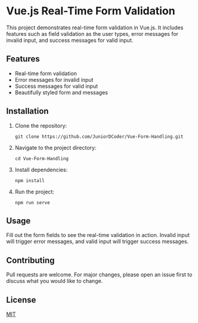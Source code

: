 # Vue.js Real-Time Form Validation

This project demonstrates real-time form validation in Vue.js. It includes features such as field validation as the user types, error messages for invalid input, and success messages for valid input.

## Features

- Real-time form validation
- Error messages for invalid input
- Success messages for valid input
- Beautifully styled form and messages

## Installation

1. Clone the repository:
    ```
    git clone https://github.com/JuniorDCoder/Vue-Form-Handling.git
    ```
2. Navigate to the project directory:
    ```
    cd Vue-Form-Handling
    ```
3. Install dependencies:
    ```
    npm install
    ```
4. Run the project:
    ```
    npm run serve
    ```

## Usage

Fill out the form fields to see the real-time validation in action. Invalid input will trigger error messages, and valid input will trigger success messages.

## Contributing

Pull requests are welcome. For major changes, please open an issue first to discuss what you would like to change.

## License

[MIT](https://choosealicense.com/licenses/mit/)
